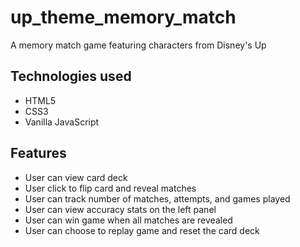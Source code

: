 # up_theme_memory_match
A memory match game featuring characters from Disney's Up

## Technologies used
 * HTML5
 * CSS3
 * Vanilla JavaScript

## Features
 * User can view card deck
 * User click to flip card and reveal matches
 * User can track number of matches, attempts, and games played
 * User can view accuracy stats on the left panel
 * User can win game when all matches are revealed
 * User can choose to replay game and reset the card deck

 
